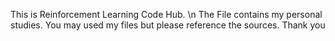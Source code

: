 This is Reinforcement Learning Code Hub. \n
The File contains my personal studies.
You may used my files but please reference the sources.
Thank you
